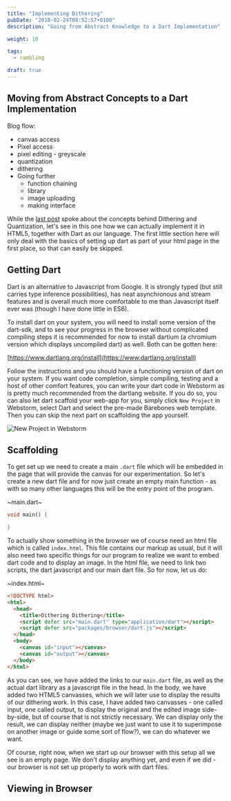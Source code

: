 ```yaml
---
title: "Implementing Dithering"
pubDate: "2018-02-24T08:52:57+0100"
description: "Going from Abstract Knowledge to a Dart Implementation"

weight: 10

tags:
  - rambling

draft: true
---
```


## Moving from Abstract Concepts to a Dart Implementation

Blog flow:

- canvas access
- Pixel access
- pixel editing - greyscale
- quantization
- dithering
- Going further
  - function chaining
  - library
  - image uploading
  - making interface

While the [last post](/2018-02-19) spoke about the concepts behind Dithering and
Quantization, let's see in this one how we can actually implement it in HTML5,
together with Dart as our language. The first little section here will only deal
with the basics of setting up dart as part of your html page in the first place,
so that can easily be skipped.

## Getting Dart

Dart is an alternative to Javascript from Google. It is strongly typed (but
still carries type inference possibilities), has neat asynchronous and stream
features and is overall much more comfortable to me than Javascript itself ever
was (though I have done little in ES6).

To install dart on your system, you will need to install some version of the
dart-sdk, and to see your progress in the browser without complicated compiling
steps it is recommended for now to install dartium (a chromium version which
displays uncompiled dart) as well. Both can be gotten here:

[https://www.dartlang.org/install](https://www.dartlang.org/install)

Follow the instructions and you should have a functioning version of dart on
your system. If you want code completion, simple compiling, testing and a host
of other comfort features, you can write your dart code in Webstorm as is pretty
much recommended from the dartlang website. If you do so, you can also let dart
scaffold your web-app for you, simply click `New Project` in Webstorm, select
Dart and select the pre-made Barebones web template. Then you can skip the next
part on scaffolding the app yourself.

![New Project in Webstorm](/2018-02-24/newproject.png)

## Scaffolding

To get set up we need to create a main `.dart` file which will be embedded in
the page that will provide the canvas for our experimentation. So let's create a
new dart file and for now just create an empty main function - as with so many
other languages this will be the entry point of the program.

~main.dart~

```dart
void main() {

}
```

To actually show something in the browser we of course need an html file which
is called `index.html`. This file contains our markup as usual, but it will also
need two specific things for our program to realize we want to embed dart code
and to display an image. In the html file, we need to link two scripts, the dart
javascript and our main dart file. So for now, let us do:

~index.html~

```html
<!DOCTYPE html>
<html>
  <head>
    <title>Dithering Dithering</title>
    <script defer src="main.dart" type="application/dart"></script>
    <script defer src="packages/browser/dart.js"></script>
  </head>
  <body>
    <canvas id="input"></canvas>
    <canvas id="output"></canvas>
  </body>
</html>
```

As you can see, we have added the links to our `main.dart` file, as well as the
actual dart library as a javascript file in the head. In the body, we have added
two HTML5 canvasses, which we will later use to display the results of our
dithering work. In this case, I have added two canvasses - one called input, one
called output, to display the original and the edited image side-by-side, but of
course that is not strictly necessary. We can display only the result, we can
display neither (maybe we just want to use it to superimpose on another image or
guide some sort of flow?), we can do whatever we want.

Of course, right now, when we start up our browser with this setup all we see is
an empty page. We don't display anything yet, and even if we did - our browser
is not set up properly to work with dart files.

## Viewing in Browser

